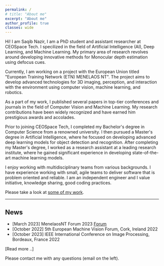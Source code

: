 ```yaml
---
permalink: /
# title: "About me"
excerpt: "About me"
author_profile: true
classes: wide
---
```


Hi! I am Saqib Nazir, I am a PhD student and assistant researcher at CEOSpace Tech. I specilized in the field of Artificial Intelligence (AI), Deep Learning, and Machine Learning. My primary area of research revolves around developing innovative methods for Monocular depth estimation using defocus cues.

Currently, I am working on a project with the European Union titled "European Training Network (ETN) MENELAOS NT". The project aims to develop advanced technologies for 3D imaging, perception, and interaction with the environment using computer vision, machine learning, and robotics.

As a part of my work, I published several papers in top-tier conferences and journals in the field of Computer Vision and Machine Learning. My research contributions have been widely recognized and have earned him prestigious awards and accolades.

Prior to joining CEOSpace Tech, I completed my Bachelor's degree in Computer Science from a renowned university. I then pursued a Master's degree in Artificial Intelligence, where he focused on developing advanced deep learning models for object detection and recognition. After completing my Master's degree, I worked as a research assistant at a leading research institute, where he gained significant experience in developing state-of-the-art machine learning models.


I enjoy working with multidisciplinary teams from various backgrounds. I have experience working with small, agile teams to deliver software that is problem oriented and reliable. I am an independent engineer and I value initiative, knowledge sharing, good coding practices.

Please take a look at [some of my work](/work).

---

## News
- [March 2023] MenelaosNT Forum 2023 [Forum](https://andrei2407.github.io/menelaos_nt_forum_bucharest/)
- [October 2022] 5th European Machine Vision Forum, Cork, Ireland 2022
- [October 2023] IEEE International Conference on Image Processing, Bordeaux, France 2022


[Read more ..]

Please contact me with any questions (email on the left).
